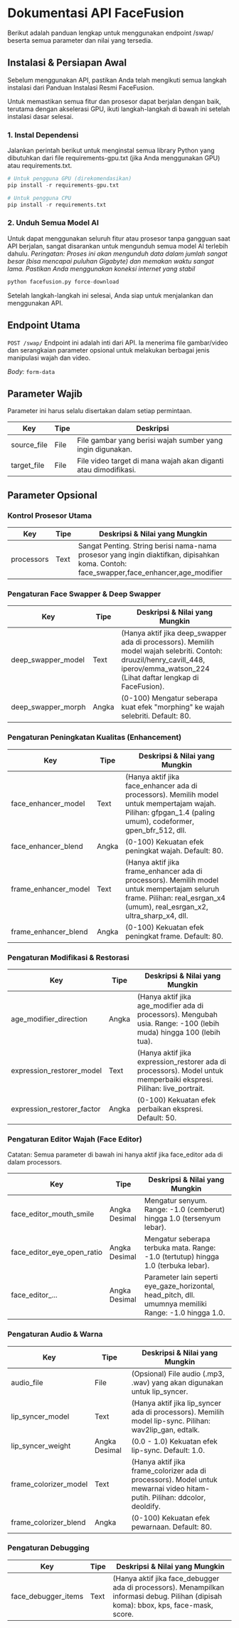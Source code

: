 # Dokumentasi API FaceFusion
Berikut adalah panduan lengkap untuk menggunakan endpoint /swap/ beserta semua parameter dan nilai yang tersedia.

## Instalasi & Persiapan Awal
Sebelum menggunakan API, pastikan Anda telah mengikuti semua langkah instalasi dari Panduan Instalasi Resmi FaceFusion.

Untuk memastikan semua fitur dan prosesor dapat berjalan dengan baik, terutama dengan akselerasi GPU, ikuti langkah-langkah di bawah ini setelah instalasi dasar selesai.

### 1. Instal Dependensi
Jalankan perintah berikut untuk menginstal semua library Python yang dibutuhkan dari file requirements-gpu.txt (jika Anda menggunakan GPU) atau requirements.txt.
````python
# Untuk pengguna GPU (direkomendasikan)
pip install -r requirements-gpu.txt

# Untuk pengguna CPU
pip install -r requirements.txt
````
### 2. Unduh Semua Model AI
Untuk dapat menggunakan seluruh fitur atau prosesor tanpa gangguan saat API berjalan, sangat disarankan untuk mengunduh semua model AI terlebih dahulu.
*Peringatan: Proses ini akan mengunduh data dalam jumlah sangat besar (bisa mencapai puluhan Gigabyte) dan memakan waktu sangat lama. Pastikan Anda menggunakan koneksi internet yang stabil*
````python
python facefusion.py force-download
````
Setelah langkah-langkah ini selesai, Anda siap untuk menjalankan dan menggunakan API.

## Endpoint Utama
``POST /swap/``
Endpoint ini adalah inti dari API. Ia menerima file gambar/video dan serangkaian parameter opsional untuk melakukan berbagai jenis manipulasi wajah dan video.

*Body:* ``form-data``

## Parameter Wajib
Parameter ini harus selalu disertakan dalam setiap permintaan.

| Key         | Tipe | Deskripsi |
|-------------|------|-----------|
| source_file | File | File gambar yang berisi wajah sumber yang ingin digunakan.|
| target_file | File | File video target di mana wajah akan diganti atau dimodifikasi.|

## Parameter Opsional

### Kontrol Prosesor Utama

| Key        | Tipe | Deskripsi & Nilai yang Mungkin |
|------------|------|--------------------------------|
| processors | Text | Sangat Penting. String berisi nama-nama prosesor yang ingin diaktifkan, dipisahkan koma. Contoh: face_swapper,face_enhancer,age_modifier

### Pengaturan Face Swapper & Deep Swapper

| Key                | Tipe  | Deskripsi & Nilai yang Mungkin |
|--------------------|-------|--------------------------------|
| deep_swapper_model | Text  | (Hanya aktif jika deep_swapper ada di processors). Memilih model wajah selebriti. Contoh: druuzil/henry_cavill_448, iperov/emma_watson_224 (Lihat daftar lengkap di FaceFusion). |
| deep_swapper_morph | Angka | (0-100) Mengatur seberapa kuat efek "morphing" ke wajah selebriti. Default: 80. |

### Pengaturan Peningkatan Kualitas (Enhancement)
| Key                  | Tipe  | Deskripsi & Nilai yang Mungkin |
|----------------------|-------|--------------------------------|
| face_enhancer_model  | Text  | (Hanya aktif jika face_enhancer ada di processors). Memilih model untuk mempertajam wajah. Pilihan: gfpgan_1.4 (paling umum), codeformer, gpen_bfr_512, dll. |
| face_enhancer_blend  | Angka | (0-100) Kekuatan efek peningkat wajah. Default: 80.|
| frame_enhancer_model | Text  | (Hanya aktif jika frame_enhancer ada di processors). Memilih model untuk mempertajam seluruh frame. Pilihan: real_esrgan_x4 (umum), real_esrgan_x2, ultra_sharp_x4, dll.|
| frame_enhancer_blend | Angka | (0-100) Kekuatan efek peningkat frame. Default: 80.

### Pengaturan Modifikasi & Restorasi
| Key                        | Tipe  | Deskripsi & Nilai yang Mungkin |
|----------------------------|-------|--------------------------------|
| age_modifier_direction     | Angka | (Hanya aktif jika age_modifier ada di processors). Mengubah usia. Range: -100 (lebih muda) hingga 100 (lebih tua). |
| expression_restorer_model  | Text  | (Hanya aktif jika expression_restorer ada di processors). Model untuk memperbaiki ekspresi. Pilihan: live_portrait. | 
| expression_restorer_factor | Angka | (0-100) Kekuatan efek perbaikan ekspresi. Default: 50. |

### Pengaturan Editor Wajah (Face Editor)
Catatan: Semua parameter di bawah ini hanya aktif jika face_editor ada di dalam processors.

| Key                             | Tipe          | Deskripsi & Nilai yang Mungkin |
|---------------------------------|---------------|--------------------------------|
| face_editor_mouth_smile         | Angka Desimal | Mengatur senyum. Range: -1.0 (cemberut) hingga 1.0 (tersenyum lebar). |
| face_editor_eye_open_ratio      | Angka Desimal | Mengatur seberapa terbuka mata. Range: -1.0 (tertutup) hingga 1.0 (terbuka lebar). | 
| face_editor_...                 | Angka Desimal | Parameter lain seperti eye_gaze_horizontal, head_pitch, dll. umumnya memiliki Range: -1.0 hingga 1.0. |

### Pengaturan Audio & Warna

| Key                   | Tipe          | Deskripsi & Nilai yang Mungkin |
|-----------------------|---------------|--------------------------------| 
| audio_file            | File          | (Opsional) File audio (.mp3, .wav) yang akan digunakan untuk lip_syncer. | 
| lip_syncer_model      | Text          | (Hanya aktif jika lip_syncer ada di processors). Memilih model lip-sync. Pilihan: wav2lip_gan, edtalk. |
| lip_syncer_weight     | Angka Desimal | (0.0 - 1.0) Kekuatan efek lip-sync. Default: 1.0. |
| frame_colorizer_model | Text          | (Hanya aktif jika frame_colorizer ada di processors). Model untuk mewarnai video hitam-putih. Pilihan: ddcolor, deoldify. | 
| frame_colorizer_blend | Angka         | (0-100) Kekuatan efek pewarnaan. Default: 80. |

### Pengaturan Debugging

| Key                 | Tipe | Deskripsi & Nilai yang Mungkin |
|---------------------|------|--------------------------------|
| face_debugger_items | Text | (Hanya aktif jika face_debugger ada di processors). Menampilkan informasi debug. Pilihan (dipisah koma): bbox, kps, face-mask, score. |